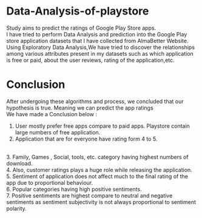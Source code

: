 # Data-Analysis-of-playstore
Study aims to predict the ratings
of Google Play Store apps. <br> I
have tried to perform Data
Analysis and prediction into the
Google Play store application
datasets that I have collected
from AlmaBetter Website. <br> 
Using Exploratory Data Analysis,We have
tried to discover the relationships
among various attributes present
in my datasets such as which
application is free or paid, about
the user reviews, rating of the
application,etc.
<br>
# Conclusion
After undergoing these
algorithms and process, we
concluded that our hypothesis is
true. Meaning we can predict the
app ratings <br>
We have made a Conclusion
below :
<br>
1. User mostly prefer free apps compare to paid apps. Playstore contain large numbers of free application.
2. Application that are for
everyone have rating form
4 to 5.
<br>
3. Family, Games , Social,
tools, etc. category having
highest numbers of
download.
<br>
4. Also, customer ratings
plays a huge role while
releasing the application.
<br>
5. Sentiment of application
does not affect much to the
final rating of the app due
to proportional behaviour.
<br>
6. Popular categories having
high positive sentiments.
<br>
7. Positive sentiments are
highest compare to neutral
and negative sentiments
as sentiment subjectivity is
not always proportional to
sentiment polarity.
